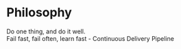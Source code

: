 # Philosophy
Do one thing, and do it well.  </br>
Fail fast, fail often, learn fast - Continuous Delivery Pipeline </br>
